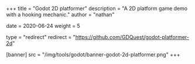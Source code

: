 +++
title = "Godot 2D platformer"
description = "A 2D platform game demo with a hooking mechanic."
author = "nathan"

date = 2020-06-24
weight = 5

type = "redirect"
redirect = "https://github.com/GDQuest/godot-platformer-2d"

[banner]
src = "/img/tools/godot/banner-godot-2d-platformer.png"
+++


